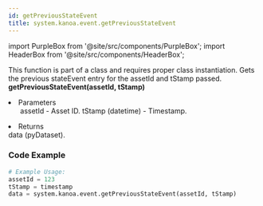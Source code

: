 ```yaml
---
id: getPreviousStateEvent
title: system.kanoa.event.getPreviousStateEvent
---
```


import PurpleBox from '@site/src/components/PurpleBox';
import HeaderBox from '@site/src/components/HeaderBox';

<PurpleBox>This function is part of a class and requires proper class instantiation.</PurpleBox>
<HeaderBox header="Description">
    Gets the previous stateEvent entry for the assetId and tStamp passed.
</HeaderBox>
<HeaderBox header="Syntax">
    <b>getPreviousStateEvent(assetId, tStamp)</b>
    <li>Parameters <br />
        <ul>
            assetId - Asset ID.
            tStamp (datetime) - Timestamp.
        </ul>
    </li>
    <li>Returns <br />
        data (pyDataset).
    </li>
</HeaderBox>

### Code Example

```python
# Example Usage:
assetId = 123
tStamp = timestamp
data = system.kanoa.event.getPreviousStateEvent(assetId, tStamp)


